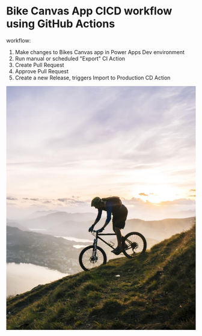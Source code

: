 # Bike Canvas App  CICD workflow using GitHub Actions

workflow:
1.  Make changes to Bikes Canvas app in  Power Apps Dev environment
2.  Run manual or scheduled "Export"  CI Action
3.  Create Pull Request
4.  Approve Pull Request
5.  Create a new Release, triggers Import to Production CD Action










![Contosobikes](https://github.com/gregroe/bikes_with_actions/blob/main/Contosobikes.png)
